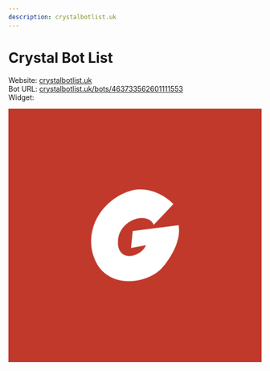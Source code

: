 ```yaml
---
description: crystalbotlist.uk
---
```


# Crystal Bot List

Website: [crystalbotlist.uk](https://crystalbotlist.uk)  
Bot URL: [crystalbotlist.uk/bots/463733562601111553](https://crystalbotlist.uk/bots/463733562601111553)  
Widget:

![](../.gitbook/assets/53fb512afe1b75673cf6931152c037fa.png)

